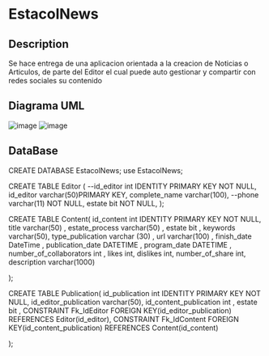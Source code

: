 # EstacolNews

## Description
Se hace entrega de una aplicacion orientada a la creacion de Noticias o Articulos, de parte del Editor el cual puede auto gestionar y compartir con redes sociales su contenido

## Diagrama UML
![image](https://user-images.githubusercontent.com/101427427/232625977-77b716d5-fbfd-4f75-bd90-308a04598848.png)
![image](https://user-images.githubusercontent.com/101427427/232626096-fc89bc49-3059-44d9-a8af-00a23749b9b4.png)

## DataBase

CREATE DATABASE EstacolNews;
use  EstacolNews;


CREATE TABLE Editor (
--id_editor int IDENTITY PRIMARY KEY NOT NULL,
id_editor varchar(50)PRIMARY KEY,
complete_name varchar(100),
--phone varchar(11) NOT NULL,
estate bit NOT NULL,
);

CREATE TABLE Content(
id_content int IDENTITY PRIMARY KEY NOT NULL,
title varchar(50) ,
estate_process varchar(50) ,
estate bit ,
keywords varchar(50),
type_publication varchar (30) ,
url varchar(100) ,
finish_date DateTime ,
publication_date DATETIME ,
program_date DATETIME ,
number_of_collaborators int ,
likes int,
dislikes int,
number_of_share int, 
description varchar(1000)

);

CREATE TABLE Publication(
id_publication int IDENTITY PRIMARY KEY NOT NULL,
id_editor_publication varchar(50),
id_content_publication int ,
estate bit ,
CONSTRAINT Fk_IdEditor
FOREIGN KEY(id_editor_publication)
REFERENCES Editor(id_editor),
CONSTRAINT Fk_IdContent
FOREIGN KEY(id_content_publication)
REFERENCES Content(id_content)

);

